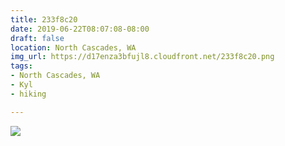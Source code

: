 ```yaml
---
title: 233f8c20
date: 2019-06-22T08:07:08-08:00
draft: false
location: North Cascades, WA
img_url: https://d17enza3bfujl8.cloudfront.net/233f8c20.png
tags:
- North Cascades, WA
- Kyl
- hiking

---
```


![](https://d17enza3bfujl8.cloudfront.net/233f8c20.png)
